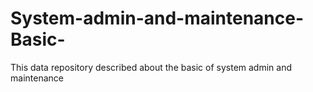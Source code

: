 # System-admin-and-maintenance-Basic-
This data repository described about the basic of system admin and maintenance
